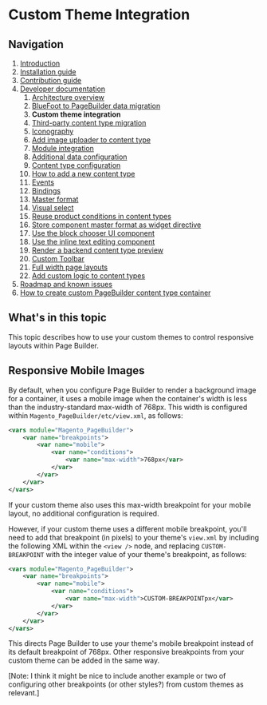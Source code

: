 # Custom Theme Integration

<!--{% comment %}-->
## Navigation

1. [Introduction]
2. [Installation guide]
3. [Contribution guide]
4. [Developer documentation]
    1. [Architecture overview]
    1. [BlueFoot to PageBuilder data migration]
    1. **Custom theme integration**
    1. [Third-party content type migration]
    1. [Iconography]
    1. [Add image uploader to content type]
    1. [Module integration]
    1. [Additional data configuration]
    1. [Content type configuration]
    1. [How to add a new content type]
    1. [Events]
    1. [Bindings]
    1. [Master format]
    1. [Visual select] 
    1. [Reuse product conditions in content types]
    1. [Store component master format as widget directive]
    1. [Use the block chooser UI component]
    1. [Use the inline text editing component]
    1. [Render a backend content type preview]
    1. [Custom Toolbar]
    1. [Full width page layouts]
    1. [Add custom logic to content types]
5. [Roadmap and known issues]
6. [How to create custom PageBuilder content type container]

[Introduction]: introduction.md
[Contribution guide]: ../CONTRIBUTING.md
[Installation guide]: install.md
[Developer documentation]: developer-documentation.md
[Architecture overview]: architecture-overview.md
[BlueFoot to PageBuilder data migration]: bluefoot-data-migration.md
[Custom theme integration]: custom-themes.md
[Third-party content type migration]: new-content-type-example.md
[Iconography]: iconography.md
[Add image uploader to content type]: image-uploader.md
[Module integration]: module-integration.md
[Additional data configuration]: custom-configuration.md
[Content type configuration]: content-type-configuration.md
[How to add a new content type]: how-to-add-new-content-type.md
[Events]: events.md
[Bindings]: bindings.md
[Master format]: master-format.md
[Visual select]: visual-select.md
[Reuse product conditions in content types]: product-conditions.md
[Store component master format as widget directive]: widget-directive.md
[Use the block chooser UI component]: block-chooser-component.md
[Use the inline text editing component]: inline-editing-component.md
[Render a backend content type preview]: content-type-preview.md
[Custom Toolbar]: toolbar.md
[Full width page layouts]: full-width-page-layouts.md
[Add custom logic to content types]: add-custom-logic.md
[Roadmap and Known Issues]: roadmap.md
[How to create custom PageBuilder content type container]: how-to-create-custom-content-type-container.md
<!--{% endcomment %}-->

<!-- {% raw %} -->
## What's in this topic

This topic describes how to use your custom themes to control responsive layouts within Page Builder.

## Responsive Mobile Images

By default, when you configure Page Builder to render a background image for a container, it uses a mobile image when the container's width is less than the industry-standard max-width of 768px. This width is configured within `Magento_PageBuilder/etc/view.xml`, as follows:
```xml
<vars module="Magento_PageBuilder">
    <var name="breakpoints">
        <var name="mobile">
            <var name="conditions">
                <var name="max-width">768px</var>
            </var>
        </var>
    </var>
</vars>
```

If your custom theme also uses this max-width breakpoint for your mobile layout, no additional configuration is required.

However, if your custom theme uses a different mobile breakpoint, you'll need to add that breakpoint (in pixels) to your theme's `view.xml` by including the following XML within the `<view />` node, and replacing `CUSTOM-BREAKPOINT` with the integer value of your theme's breakpoint, as follows:
```xml
<vars module="Magento_PageBuilder">
    <var name="breakpoints">
        <var name="mobile">
            <var name="conditions">
                <var name="max-width">CUSTOM-BREAKPOINTpx</var>
            </var>
        </var>
    </var>
</vars>
```

This directs Page Builder to use your theme's mobile breakpoint instead of its default breakpoint of 768px. Other responsive breakpoints from your custom theme can be added in the same way.

[Note: I think it might be nice to include another example or two of configuring other breakpoints (or other styles?) from custom themes as relevant.]

<!-- {% endraw %} -->